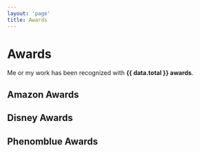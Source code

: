 ```yaml
---
layout: 'page'
title: Awards
---
```


<script setup>
    import { data as awards } from './awards.data'
    import { data as companies } from '../globals/companies.data'
    import AwardList from '../components/AwardList.vue'
    import _ from 'lodash'

    const data = {}
    _.each(companies, (value, key) => {
        data[value.slug] = _.filter(awards, o => { return o.company.slug == value.slug })
    });
    data.total = awards.length;
</script>

# Awards

Me or my work has been recognized with **{{ data.total }} awards**.

<h2 class="logo amazon">Amazon Awards</h2>
<AwardList :data="data.amazon"></AwardList>

<h2 class="logo disney">Disney Awards</h2>
<AwardList :data="data.disney"></AwardList>

<h2 class="logo phenomblue">Phenomblue Awards</h2>
<AwardList :data="data.phenomblue"></AwardList>

<style module>
    
</style>